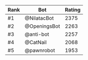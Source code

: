 Rank|Bot|Rating
---|---|---
#1|@NilatacBot|2375
#2|@OpeningsBot|2263
#3|@anti-bot|2257
#4|@CatNail|2068
#5|@pawnrobot|1953
